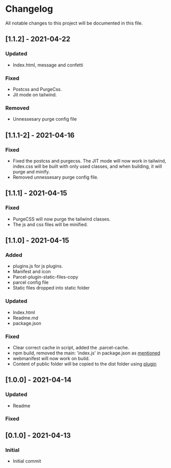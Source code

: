 # Changelog

All notable changes to this project will be documented in this file.

## [1.1.2] - 2021-04-22

### Updated

- Index.html, message and confetti

### Fixed

- Postcss and PurgeCss.
- Jit mode on tailwind.

### Removed

- Unnessesary purge config file

## [1.1.1-2] - 2021-04-16

### Fixed

- Fixed the postcss and purgecss. The JIT mode will now work in tailwind, index.css will be built with only used classes, and when building, it will purge and minify.
- Removed unnessesary purge config file.

## [1.1.1] - 2021-04-15

### Fixed

- PurgeCSS will now purge the tailwind classes.
- The js and css files will be minified.

## [1.1.0] - 2021-04-15

### Added

- plugins.js for js plugins.
- Manifest and icon
- Parcel-plugin-static-files-copy
- parcel config file
- Static files dropped into static folder

### Updated

- Index.html
- Readme.md
- package.json

### Fixed

- Clear correct cache in script, added the .parcel-cache.
- npm build, removed the main: 'index.js' in package.json as [mentioned](https://github.com/parcel-bundler/parcel/issues/5243)
- webmanifest will now work on build.
- Content of public folder will be copied to the dist folder using [plugin](https://github.com/jvidalv/parcel-reporter-multiple-static-file-copier)

## [1.0.0] - 2021-04-14

### Updated

- Readme

### Fixed

## [0.1.0] - 2021-04-13

### Initial

- Initial commit
